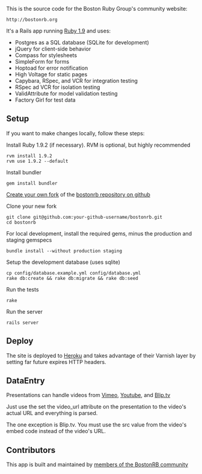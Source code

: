This is the source code for the Boston Ruby Group's community website:

    http://bostonrb.org

It's a Rails app running [Ruby 1.9](http://www.ruby-lang.org/en/downloads) and uses:

* Postgres as a SQL database (SQLite for development)
* jQuery for client-side behavior
* Compass for stylesheets
* SimpleForm for forms
* Hoptoad for error notification
* High Voltage for static pages
* Capybara, RSpec, and VCR  for integration testing
* RSpec ad VCR for isolation testing
* ValidAttribute for model validation testing
* Factory Girl for test data

Setup
-----

If you want to make changes locally, follow these steps:

Install Ruby 1.9.2 (if necessary). RVM is optional, but highly recommended

    rvm install 1.9.2
    rvm use 1.9.2 --default

Install bundler

    gem install bundler

[Create your own fork](http://help.github.com/forking/) of the [bostonrb repository on github](https://github.com/bostonrb/bostonrb)

Clone your new fork

    git clone git@github.com:your-github-username/bostonrb.git
    cd bostonrb

For local development, install the required gems, minus the production and staging gemspecs

    bundle install --without production staging

Setup the development database (uses sqlite)

    cp config/database.example.yml config/database.yml
    rake db:create && rake db:migrate && rake db:seed

Run the tests

    rake

Run the server

    rails server

Deploy
------

The site is deployed to [Heroku](http://heroku.com) and takes advantage
of their Varnish layer by setting far future expires HTTP headers.

DataEntry
--------

Presentations can handle videos from [Vimeo](http://vimeo.com),
[Youtube](http://youtube.com), and [Blip.tv](http://blip.tv)

Just use the set the video_url attribute on the presentation to the
video's actual URL and everything is parsed.

The one exception is Blip.tv. You must use the src value from the
video's embed code instead of the video's URL.

Contributors
------------

This app is built and maintained by [members of the BostonRB community](https://github.com/bostonrb/bostonrb/contributors)
